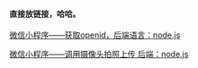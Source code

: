 #### 直接放链接，哈哈。

[微信小程序——获取openid，后端语言：node.js](https://blog.csdn.net/Reaper_MXBG/article/details/105526742)

[微信小程序——调用摄像头拍照上传 后端：node.js](https://blog.csdn.net/Reaper_MXBG/article/details/105533269)